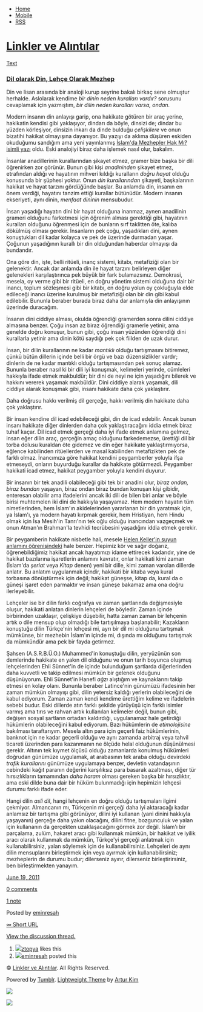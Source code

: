 -   [Home](/)
-   [Mobile](/mobile)
-   [RSS](http://eminresah.tumblr.com/rss)

[Linkler ve Alıntılar](/)
=========================

[Text](http://eminresah.tumblr.com/post/6685283242/dil-olarak-din-lehce-olarak-mezhep)

### [Dil olarak Din, Lehçe Olarak Mezhep](http://eminresah.tumblr.com/post/6685283242/dil-olarak-din-lehce-olarak-mezhep)

Din ve lisan arasında bir analoji kurup seyrine bakalı birkaç sene
olmuştur herhalde. Aslolarak kendime *bir dinin neden kuralları vardır?*
sorusunu cevaplamak için yazmıştım, *bir dilin neden kuralları varsa,
ondan.*

Modern insanın din anlayışı garip, ona hakikate götüren bir araç yerine,
hakikatin kendisi gibi yaklaşıyor, dindarı da böyle, dinsizi de; dindar
bu yüzden körleşiyor, dinsizin inkarı da dinde bulduğu *çelişkilere* ve
onun bizatihi hakikat olmayışına dayanıyor. Bu yazıyı da aklıma düşüren
eskiden okuduğumu sandığım ama yeni yayınlanmış [İslam'da Mezhepler Hak
Mı? isimli
yazı](http://panteidar.wordpress.com/2011/06/08/islamda-mezhepler-hak-mi/)
oldu. Eski analojiyi biraz daha işlemek nasıl olur, bakalım.

İnsanlar anadillerinin kurallarından şikayet etmez, gramer bize başka
bir dili öğrenirken zor görünür. Bunun gibi kişi *anadininden* şikayet
etmez, etrafından aldığı ve hayatının mihveri kıldığı kuralların *doğru
hayat* olduğu konusunda bir şüphesi yoktur. Onun *din kurallarından*
şikayeti, başkalarının hakikat ve hayat tarzını gördüğünde başlar. Bu
anlamda din, insanın en önem verdiği, hayatını tanzim ettiği kurallar
bütünüdür. Modern insanın ekseriyeti, aynı dinin, *menfaat dininin*
mensubudur.

İnsan yaşadığı hayatın dini bir hayat olduğuna inanmaz, aynen anadilinin
grameri olduğunu farketmesi için öğrenim alması gerektiği gibi,
hayatının kuralları olduğunu öğrenmesi için de bunların sırf taklitten
öte, kalıba dökülmüş olması gerekir. İnsanların pek çoğu, yaşadıkları
dini, aynen konuştukları dil kadar kolayca ve pek de üzerinde durmadan
yaşar. Çoğunun yaşadığının kurallı bir din olduğundan haberdar olmayışı
da bundandır.

Ona göre din, işte, belli ritüeli, inanç sistemi, kitabı, metafiziği
olan bir gelenektir. Ancak dar anlamda din ile hayat tarzını belirleyen
diğer gelenekleri karşılaştırınca pek büyük bir fark bulamazsınız.
Demokrasi, mesela, oy verme gibi bir ritüeli, en doğru yönetim sistemi
olduğuna dair bir inancı, toplum sözleşmesi gibi bir kitabı, en doğru
yolun oy çokluğuyla elde edileceği inancı üzerine kurulmuş bir
metafiziği olan bir din gibi kabul edilebilir. Bununla beraber burada
biraz daha dar anlamıyla din anlayışının üzerinde duracağım.

İnsanın dini ciddiye alması, okulda öğrendiği gramerden sonra dilini
ciddiye almasına benzer. Çoğu insan az biraz öğrendiği gramerle yetinir,
ama genelde doğru konuşur, bunun gibi, çoğu insan yüzünden öğrendiği
dini kurallarla yetinir ama dinin kötü saydığı pek çok fiilden de uzak
durur.

İnsan, bir dilin kurallarının ne kadar *mantıklı* olduğu tartışmasını
bitiremez, çünkü bütün dillerin içinde belli bir örgü ve bazı
düzensizlikler vardır; dinlerin de ne kadar mantıklı olduğu
tartışmasından pek sonuç alamaz. Bununla beraber nasıl ki bir dili iyi
konuşmak, kelimeleri yerinde, cümleleri hakkıyla ifade etmek makbuldür;
bir dini de neyi ne için yaşadığını bilerek ve hakkını vererek yaşamak
makbüldür. Dini ciddiye alarak yaşamak, dili ciddiye alarak konuşmak
gibi, insanı hakikate daha çok yaklaştırır.

Daha doğrusu hakkı verilmiş dil gerçeğe, hakkı verilmiş din hakikate
daha çok yaklaştırır.

Bir insan kendine dil icad edebileceği gibi, din de icad edebilir. Ancak
bunun insanı hakikate diğer dinlerden daha çok yaklaştıracağını iddia
etmek biraz tuhaf kaçar. Dil icad etmek gerçeği daha iyi ifade etmek
anlamına gelmez, insan eğer dilin araç, gerçeğin amaç olduğunu
farkedemezse, ürettiği dil bir torba dolusu kuraldan öte gidemez ve din
eğer hakikate yaklaştırmıyorsa, eğlence kabilinden ritüellerden ve masal
kabilinden metafizikten pek de farklı olmaz. İnancımıza göre hakikat
kendini peygamberler yoluyla ifşa etmeseydi, onların buyurduğu kurallar
da hakikate götürmezdi. Peygamber hakikati icad etmez, hakikat peygamber
yoluyla kendini duyurur.

Bir insanın bir tek anadili olabileceği gibi tek bir anadini olur,
*biraz ondan, biraz bundan* yaşayan, biraz ondan biraz bundan konuşan
kişi gibidir, enteresan olabilir ama ifadelerini ancak iki dili de bilen
biri anlar ve böyle birisi muhtemelen iki dini de hakkıyla yaşayamaz.
Hem modern hayatın tüm nimetlerinden, hem İslam'ın akidelerinden
yararlanan bir din yaratmak için, ya İslam'ı, ya modern hayatı kırpmak
gerekir, hem Hristiyan, hem Hindu olmak için İsa Mesih'in Tanrı'nın tek
oğlu olduğu inancından vazgeçmek ve onun Atman'ın Brahman'la tevhidi
tecrübesini yaşadığını iddia etmek gerekir.

Bir peygamberin hakikate nisbetle hali, mesele [Helen Keller'in suyun
anlamını öğrenişindeki](http://gardenofpraise.com/ibdkell.htm) hale
benzer. Hepimiz kör ve sağır doğarız, öğrenebildiğimiz hakikat ancak
hayatımızı idame ettirecek kadarıdır, yine de hakikat bazılarına
işaretlerin anlamını kavratır, onlar hakikati kimi zaman (İslam'da
*şeriat* veya *Kitap* denen) yeni bir dille, kimi zaman varolan dillerde
anlatır. Bu anlatım uygulanmak içindir, hakikati bir kitaba veya kural
torbasına dönüştürmek için değil; hakikat güneşse, kitap da, kural da o
güneşi işaret eden parmaktır ve insan güneşe bakamaz ama ona doğru
ilerleyebilir.

Lehçeler ise bir dilin farklı coğrafya ve zaman şartlarında değişmesiyle
oluşur, hakikati anlatan dinlerin lehçeleri de böyledir. Zaman içinde
birbirinden uzaklaşır, çelişkiye düşebilir, hatta zaman zaman bir
lehçenin artık o dile mensup olup olmadığı bile tartışılmaya
başlanabilir; Kazakların konuştuğu dilin Türkçe'nin lehçesi mi, ayrı bir
dil mi olduğunu tartışmak mümkünse, bir mezhebin İslam'ın içinde mi,
dışında mı olduğunu tartışmak da mümkündür ama pek bir fayda getirmez.

Şahsen (A.S.R.B.Ü.O.) Muhammed'in konuştuğu dilin, yeryüzünün son
demlerinde hakikate en yakın dil olduğunu ve onun tarih boyunca oluşmuş
lehçelerinden Ehli Sünnet'in de içinde bulunduğum şartlarda
diğerlerinden daha kuvvetli ve takip edilmesi mümkün bir gelenek
olduğunu düşünüyorum. Ehli Sünnet'in Hanefi *ağzı* alıştığım ve
kaynaklarını takip etmesi en kolay olanı. Bununla beraber Latince'nin
günümüzü ifadesinin her zaman mümkün olmayışı gibi, dilin yetersiz
kaldığı yerlerin olabileceğini de kabul ediyorum. Zaman zaman kendi
kendime ürettiğim kelime ve ifadelerin sebebi budur. Eski dillerde atın
farklı şekilde yürüyüşü için farklı isimler varmış ama tırıs ve rahvan
artık kullanılan kelimeler değil, bunun gibi, değişen sosyal şartların
ortadan kaldırdığı, uygulanamaz hale getirdiği hükümlerin olabileceğini
kabul ediyorum. Bazı hükümlerin de *etimolojisine* bakılması
taraftarıyım. Mesela altın para için geçerli faiz hükümlerinin, banknot
için ne kadar geçerli olduğu ve aynı zamanda arbitraj veya tahvil
ticareti üzerinden para kazanmanın ne ölçüde helal olduğunun düşünülmesi
gerekir. Altının tek kıymet ölçüsü olduğu zamanlarda konulmuş hükümleri
doğrudan günümüze uygulamak, at arabasının tek araba olduğu devirdeki
*trafik kurallarını* günümüze uygulamaya benzer, devletin vatandaşının
cebindeki kağıt paranın değerini karşılıksız para basarak azaltması,
diğer tür hırsızlıkların tamamından *daha haram* olması gereken başka
bir hırsızlıktır, ama eski dilde buna dair bir hüküm bulunmadığı için
hepimizin lehçesi durumu farklı ifade eder.

Hangi dilin *asli dil*, hangi lehçenin en doğru olduğu tartışmaları
ilgimi çekmiyor. Almancanın mı, Türkçenin mi gerçeği daha iyi aktaracağı
kadar anlamsız bir tartışma gibi görünüyor, dilini iyi kullanan (yani
dinini hakkıyla yaşayanın) gerçeğe daha yakın olacağını, dilini fitne,
bozgunculuk ve yalan için kullananın da gerçekten uzaklaşacağını görmek
zor değil. İslam'ı bir parçalama, zulüm, hakaret aracı gibi kullanmak
mümkün, bir hakikat ve iyilik aracı olarak kullanmak da mümkün,
Türkçe'yi gerçeği anlatmak için kullanabilirsiniz, yalan söylemek için
de kullanabilirsiniz. Lehçeleri de aynı dilin mensuplarını birleştirmek
için veya ayırmak için kullanabilirsiniz; mezheplerin de durumu budur;
dilerseniz ayırır, dilerseniz birleştirirsiniz, ben birleştirmekten
yanayım.

[June 19,
2011](http://eminresah.tumblr.com/post/6685283242/dil-olarak-din-lehce-olarak-mezhep)

[0
comments](http://eminresah.tumblr.com/post/6685283242/dil-olarak-din-lehce-olarak-mezhep#disqus_thread)

[1
note](http://eminresah.tumblr.com/post/6685283242/dil-olarak-din-lehce-olarak-mezhep#notes)

Posted by [eminresah](http://eminresah.tumblr.com/)

[∞ Short URL](http://tmblr.co/ZWS1Oy6EULEg)

[View the discussion thread.](http://erblog.disqus.com/?url=ref)

1.  [![](http://38.media.tumblr.com/avatar_17d7756f7f8f_16.png)](http://ztopya.tumblr.com/ "aglea ")[ztopya](http://ztopya.tumblr.com/ "aglea")
    likes this
2.  [![](http://38.media.tumblr.com/avatar_06c8562d8d9e_16.png)](http://eminresah.tumblr.com/ "Linkler ve Alıntılar")[eminresah](http://eminresah.tumblr.com/ "Linkler ve Alıntılar")
    posted this

© [Linkler ve Alıntılar](/). All Rights Reserved.

Powered by [Tumblr](http://tumblr.com). [Lightweight
Theme](http://www.tumblr.com/theme/10820) by [Artur
Kim](http://arturkim.com)

![](https://px.srvcs.tumblr.com/impixu?T=1434918988&J=eyJ0eXBlIjoidXJsIiwidXJsIjoiaHR0cDpcL1wvZW1pbnJlc2FoLnR1bWJsci5jb21cL3Bvc3RcLzY2ODUyODMyNDJcL2RpbC1vbGFyYWstZGluLWxlaGNlLW9sYXJhay1tZXpoZXAiLCJyZXF0eXBlIjowLCJyb3V0ZSI6IlwvcG9zdFwvOmlkXC86c3VtbWFyeSIsIm5vc2NyaXB0IjoxfQ==&U=DJPJMLNEOB&K=2ac0b1cda0046f93860c7671869bb70ff85bca57127235b2cfe8d98775d9f9ad&R=)

![](https://px.srvcs.tumblr.com/impixu?T=1434918988&J=eyJ0eXBlIjoicG9zdCIsInVybCI6Imh0dHA6XC9cL2VtaW5yZXNhaC50dW1ibHIuY29tXC9wb3N0XC82Njg1MjgzMjQyXC9kaWwtb2xhcmFrLWRpbi1sZWhjZS1vbGFyYWstbWV6aGVwIiwicmVxdHlwZSI6MCwicm91dGUiOiJcL3Bvc3RcLzppZFwvOnN1bW1hcnkiLCJwb3N0cyI6W3sicG9zdGlkIjoiNjY4NTI4MzI0MiIsImJsb2dpZCI6IjM2NDgwMjgiLCJzb3VyY2UiOjMzfV0sIm5vc2NyaXB0IjoxfQ==&U=BOLBIKIHDL&K=0e3481aee9520980413591d97372499e01365b2a6ed3ddde303175d5aebd27a9&R=)

